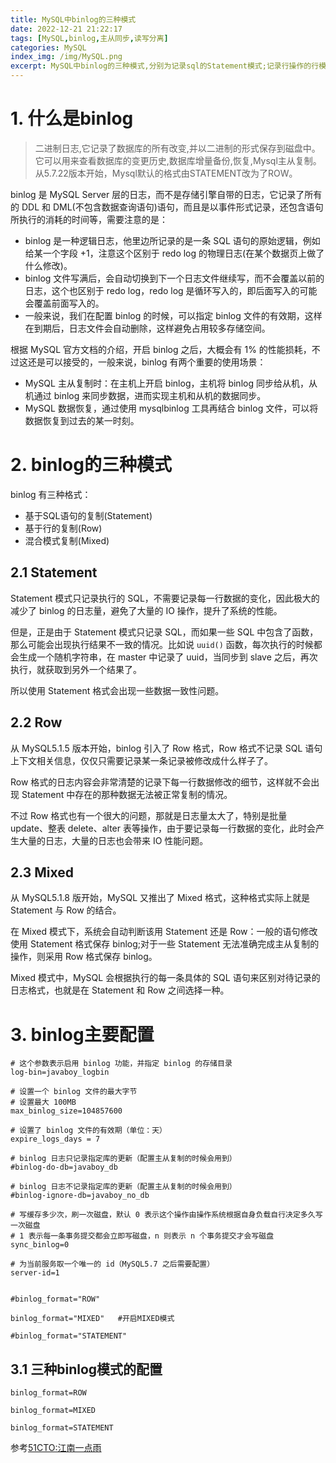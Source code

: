 ```yaml
---
title: MySQL中binlog的三种模式
date: 2022-12-21 21:22:17
tags: [MySQL,binlog,主从同步,读写分离]
categories: MySQL
index_img: /img/MySQL.png
excerpt: MySQL中binlog的三种模式,分别为记录sql的Statement模式;记录行操作的行模式;混合模式
---
```

# 1. 什么是binlog

> 二进制日志,它记录了数据库的所有改变,并以二进制的形式保存到磁盘中。它可以用来查看数据库的变更历史,数据库增量备份,恢复,Mysql主从复制。从5.7.22版本开始，Mysql默认的格式由STATEMENT改为了ROW。

binlog 是 MySQL Server 层的日志，而不是存储引擎自带的日志，它记录了所有的 DDL 和 DML(不包含数据查询语句)语句，而且是以事件形式记录，还包含语句所执行的消耗的时间等，需要注意的是：

- binlog 是一种逻辑日志，他里边所记录的是一条 SQL 语句的原始逻辑，例如给某一个字段 +1，注意这个区别于 redo log 的物理日志(在某个数据页上做了什么修改)。
- binlog 文件写满后，会自动切换到下一个日志文件继续写，而不会覆盖以前的日志，这个也区别于 redo log，redo log 是循环写入的，即后面写入的可能会覆盖前面写入的。
- 一般来说，我们在配置 binlog 的时候，可以指定 binlog 文件的有效期，这样在到期后，日志文件会自动删除，这样避免占用较多存储空间。

根据 MySQL 官方文档的介绍，开启 binlog 之后，大概会有 1% 的性能损耗，不过这还是可以接受的，一般来说，binlog 有两个重要的使用场景：

- MySQL 主从复制时：在主机上开启 binlog，主机将 binlog 同步给从机，从机通过 binlog 来同步数据，进而实现主机和从机的数据同步。
- MySQL 数据恢复，通过使用 mysqlbinlog 工具再结合 binlog 文件，可以将数据恢复到过去的某一时刻。

# 2. binlog的三种模式

binlog 有三种格式：

- 基于SQL语句的复制(Statement)
- 基于行的复制(Row)
- 混合模式复制(Mixed)

## 2.1 Statement

Statement 模式只记录执行的 SQL，不需要记录每一行数据的变化，因此极大的减少了 binlog 的日志量，避免了大量的 IO 操作，提升了系统的性能。

但是，正是由于 Statement 模式只记录 SQL，而如果一些 SQL 中包含了函数，那么可能会出现执行结果不一致的情况。比如说 `uuid()` 函数，每次执行的时候都会生成一个随机字符串，在 master 中记录了 uuid，当同步到 slave 之后，再次执行，就获取到另外一个结果了。

所以使用 Statement 格式会出现一些数据一致性问题。

## 2.2 Row

从 MySQL5.1.5 版本开始，binlog 引入了 Row 格式，Row 格式不记录 SQL 语句上下文相关信息，仅仅只需要记录某一条记录被修改成什么样子了。

Row 格式的日志内容会非常清楚的记录下每一行数据修改的细节，这样就不会出现 Statement 中存在的那种数据无法被正常复制的情况。

不过 Row 格式也有一个很大的问题，那就是日志量太大了，特别是批量 update、整表 delete、alter 表等操作，由于要记录每一行数据的变化，此时会产生大量的日志，大量的日志也会带来 IO 性能问题。

## 2.3 Mixed

从 MySQL5.1.8 版开始，MySQL 又推出了 Mixed 格式，这种格式实际上就是 Statement 与 Row 的结合。

在 Mixed 模式下，系统会自动判断该用 Statement 还是 Row：一般的语句修改使用 Statement 格式保存 binlog;对于一些 Statement 无法准确完成主从复制的操作，则采用 Row 格式保存 binlog。

Mixed 模式中，MySQL 会根据执行的每一条具体的 SQL 语句来区别对待记录的日志格式，也就是在 Statement 和 Row 之间选择一种。

# 3. binlog主要配置

```properties
# 这个参数表示启用 binlog 功能，并指定 binlog 的存储目录
log-bin=javaboy_logbin

# 设置一个 binlog 文件的最大字节
# 设置最大 100MB
max_binlog_size=104857600

# 设置了 binlog 文件的有效期（单位：天）
expire_logs_days = 7

# binlog 日志只记录指定库的更新（配置主从复制的时候会用到）
#binlog-do-db=javaboy_db

# binlog 日志不记录指定库的更新（配置主从复制的时候会用到）
#binlog-ignore-db=javaboy_no_db

# 写缓存多少次，刷一次磁盘，默认 0 表示这个操作由操作系统根据自身负载自行决定多久写一次磁盘
# 1 表示每一条事务提交都会立即写磁盘，n 则表示 n 个事务提交才会写磁盘
sync_binlog=0

# 为当前服务取一个唯一的 id（MySQL5.7 之后需要配置）
server-id=1


#binlog_format="ROW"

binlog_format="MIXED"   #开启MIXED模式

#binlog_format="STATEMENT"
```



## 3.1 三种binlog模式的配置

```properties
binlog_format=ROW

binlog_format=MIXED

binlog_format=STATEMENT
```



参考[51CTO:江南一点雨](https://www.51cto.com/article/703972.html)